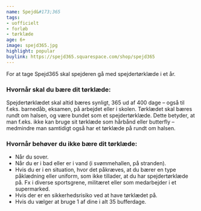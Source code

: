 ```yaml
---
name: Spejd&#173;365
tags:
- uofficielt
- forløb
- tørklæde
age: 6+
image: spejd365.jpg
highlight: popular
buylink: https://spejd365.squarespace.com/shop/spejd365
---
```

For at tage Spejd365 skal spejderen gå med spejdertørklæde i et år.

### Hvornår skal du bære dit tørklæde:
Spejdertørklædet skal altid bæres synligt, 365 ud af 400 dage – også til f.eks. barnedåb, eksamen, på arbejdet eller i skolen.
Tørklædet skal bæres rundt om halsen, og være bundet som et spejdertørklæde. Dette betyder, at man f.eks. ikke kan bruge sit tørklæde som hårbånd eller butterfly – medmindre man samtidigt også har et tørklæde på rundt om halsen.</p>

### Hvornår behøver du ikke bære dit tørklæde:
- Når du sover.
- Når du er i bad eller er i vand (i svømmehallen, på stranden).
- Hvis du er i en situation, hvor det påkræves, at du bærer en type påklædning eller uniform, som ikke tillader, at du har spejdertørklæde på. Fx i diverse sportsgrene, militæret eller som medarbejder i et supermarked.
- Hvis der er en sikkerhedsrisiko ved at have tørklædet på.
- Hvis du vælger at bruge 1 af dine i alt 35 bufferdage.
